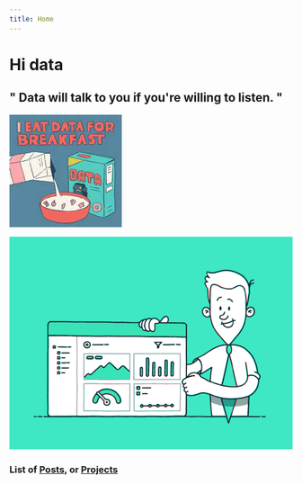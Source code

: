 ```yaml
---
title: Home
---
```


# Hi data 



## " Data will talk to you if you're willing to listen. "

![hi](download.jpg)

![ff](man.gif)


### List of [Posts](/post/), or [Projects](/Projects/)

